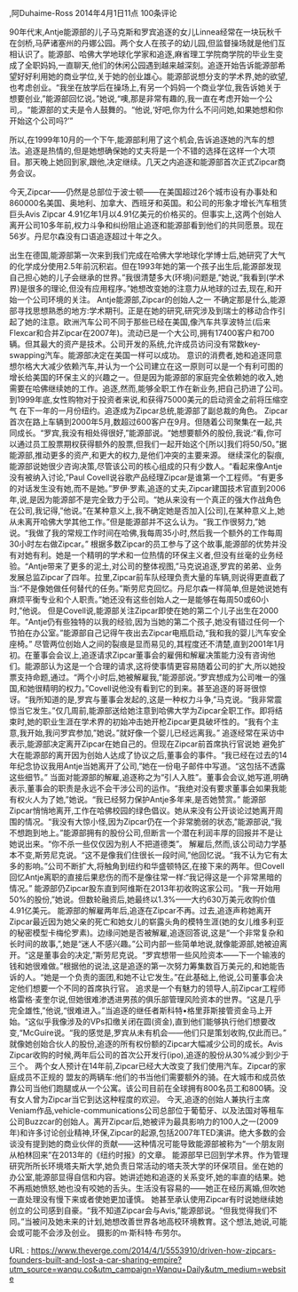  
 ,阿Duhaime-Ross 
 2014年4月1日11点 
 100条评论 
  
  
  
 90年代末,Antje能源部的儿子马克斯和罗宾追逐的女儿Linnea经常在一块玩秋千在剑桥,马萨诸塞州的丹娜公园。两个女人在孩子的幼儿园,但监督操场就是他们互相认识了。能源部、哈佛大学地球化学家和追逐,麻省理工学院商学院的毕业生变成了全职妈妈,一直聊天,他们的休闲公园遇到越来越深刻。追逐开始告诉能源部希望好好利用她的商业学位,关于她的创业雄心。能源部说想分支的学术界,她的欲望,也考虑创业。“我坐在放学后在操场上,有另一个妈妈一个商业学位,我告诉她关于想要创业,”能源部回忆说。”她说,“噢,那是非常有趣的,我一直在考虑开始一个公司,。“能源部的丈夫是令人鼓舞的。“他说,‘好吧,你为什么不问问她,如果她想和你开始这个公司吗?’” 
  
 所以,在1999年10月的一个下午,能源部利用了这个机会,告诉追逐她的汽车的想法。追逐是热情的,但是她想确保她的丈夫将是一个不错的选择在这样一个大项目。那天晚上她回到家,跟他,决定继续。几天之内追逐和能源部首次正式Zipcar商务会议。 
  
 今天,Zipcar——仍然是总部位于波士顿——在美国超过26个城市设有办事处和860000名美国、奥地利、加拿大、西班牙和英国。和公司的形象才增长汽车租赁巨头Avis Zipcar 4.91亿年1月以4.91亿美元的价格买的。但事实上,这两个创始人离开公司10多年前,权力斗争和纠纷阻止追逐和能源部看到他们的共同愿景。现在56岁。丹尼尔森没有口语追逐超过十年之久。 
  
 出生在德国,能源部第一次来到我们完成在哈佛大学地球化学博士后,她研究了大气的化学成分使用2.5年前沉积岩。但在1993年她的第一个孩子出生后,能源部发现自己担心她的儿子会继承的世界。”我很清楚多大(环境)问题是,”她说,“我看到(学术界)是很多的理论,但没有应用程序。”她想改变她的注意力从地球的过去,现在,和开始一个公司环境的关注。 
 Antje能源部,Zipcar的创始人之一 
 不确定那是什么,能源部寻找思想熟悉的地方:学术期刊。正是在她的研究,研究涉及到瑞士的移动合作引起了她的注意。欧洲汽车公司不同于那些已经在美国,像汽车共享波特兰(后来Flexcar和合并Zipcar在2007年)。流动已是一个大公司,拥有17400客户和700辆。但其最大的资产是技术。公司开发的系统,允许成员访问没有常数key-swapping汽车。能源部决定在美国一样可以成功。 
 意识的消费者,她和追逐同意想尔格大大减少依赖汽车,并认为一个公司建立在这一原则可以是一个有利可图的增长给美国的环保主义的兴趣之一。但是因为能源部的家庭完全依赖她的收入,她需要在哈佛继续她的工作。追逐,然而,能够全职工作在新业务,把自己扔进了公司。到1999年底,女性购物对于投资者来说,和获得75000美元的启动资金之前将压缩空气 
 在下一年的一月份纽约。追逐成为Zipcar总统,能源部了副总裁的角色。 
 Zipcar首次在路上车辆到2000年5月,数超过600客户在9月。但随着公司聚集在一起,共同成长。“罗宾,我没有相处得很好,”能源部说。“她想要额外的股份,我说:“看,你可以通过员工股票期权获得额外的股票,但我们一起开始这个[所以]我们将50/50。”据能源部,推动更多的资产,和更大的权力,是他们冲突的主要来源。 
 继续深化的裂痕,能源部说她很少咨询决策,尽管该公司的核心组成的只有少数人。“看起来像Antje没有被纳入讨论,”Paul Covell说谷歌产品经理Zipcar是谁第一个工程师。“有更多的对话发生没有她,而不是她。”罗伊·罗素,追逐的丈夫,Zipcar建国技术官直到2006年,说,是因为能源部不是完全致力于公司。“她从来没有一个真正的强大作战角色在公司,我记得,”他说。”在某种意义上,我不确定她是否加入[公司],在某种意义上,她从未离开哈佛大学其他工作。”但是能源部并不这么认为。“我工作很努力,”她说。“我做了我的常规工作时间在哈佛,我每周35小时,然后我一个额外的工作每周30小时左右做Zipcar。” 
 根据多数Zipcar的员工参与了这个故事,能源部的优势并没有对她有利。她是一个精明的学术和一位热情的环保主义者,但没有丝毫的业务经验。“Antje带来了更多的泥土,对公司的整体视图,”马克说追逐,罗宾的弟弟、业务发展总监Zipcar了四年。拉里,Zipcar前车队经理负责大量的车辆,则说得更直截了当:“不是像她做任何替代的任务。”斯劳尼克回忆。丹尼尔森一样简单,但是她说她有麻烦平衡专业和个人职责。”她还没有这些创始人之一是能够在每周50或60小时,”他说。 
 但是Covell说,能源部关注Zipcar即使在她的第二个儿子出生在2000年。“Antje仍有些独特的以我的经验,因为当她的第二个孩子,她没有错过任何一个节拍在办公室。”能源部自己记得午夜出去Zipcar电瓶启动,“我和我的婴儿汽车安全座椅。” 
 尽管两位创始人之间的裂痕是显而易见的,其程度还不清楚,直到2001年1月初。在董事会会议上,追逐请求Zipcar董事会的雇佣和解雇决策能力没有咨询他们。能源部认为这是一个合理的请求,这将使事情更容易随着公司的扩大,所以她投票支持命题,通过。“两个小时后,她被解雇我,”能源部说。”罗宾想成为公司唯一的强国,和她很精明的权力。”Covell说他没有看到它的到来。甚至追逐的哥哥很惊讶。“我所知道的是,罗宾与董事会发起的,这是一种权力斗争,”马克说。“我非常震惊当它发生。”仅几周前,能源部送给她注意到哈佛大学为Zipcar全职工作。即将结束时,她的职业生涯在学术界的初始冲击她开枪Zipcar更具破坏性的。“我有个主意,我开始,我问罗宾参加,”她说。”就好像一个婴儿已经远离我。” 
 追逐经常在采访中表示,能源部决定离开Zipcar在她自己的。但现在Zipcar前首席执行官说她 
 避免扩大在能源部的离开因为创始人达成了协议之后,董事会的事件。“我已经在过去的14年纪念协议我用Antje当她离开了公司,”她在一份电子邮件中写道。“这包括不透露这些细节。” 
 当面对能源部的解雇,追逐称之为“引人入胜”。董事会会议,她写道,明确表示,董事会的职责是永远不会干涉公司的运作。“我绝对没有要求董事会如果我能有权火人为了她,”她说。“我已经努力保护Antje多年来,是否她赞赏。” 
 能源部Zipcar悄悄地离开,工作在哈佛校园的绿色倡议。她从来没有公开谈论过她离开周围的情况。“我没有大惊小怪,因为Zipcar仍在一个非常脆弱的状态,”能源部说,“我不想跑到地上。”能源部拥有的股份公司,但断言一个潜在利润丰厚的回报并不是让她说出来。“你不杀一些仅仅因为别人不把道德类”。 
 解雇后,然而,该公司动力学基本不变,斯劳尼克说。“这不是像我们住很长一段时间,”他回忆说。“我不认为它有太多的影响。”公司不断扩大,将触角到纽约和华盛顿特区,在接下来的两年。但Covell回忆Antje离职的直接后果悲伤的而不是像往常一样:“我记得这是一个非常黑暗的情况。” 
 能源部仍Zipcar股东直到阿维斯在2013年初收购这家公司。“我一开始用50%的股份,”她说。但数轮融资后,她最终以1.3%——大约630万美元收购价值4.91亿美元。 
 能源部的解雇两年后,追逐在Zipcar不再。过去,追逐声称她离开Zipcar最近因为她父亲的死亡和她女儿的崭露头角的模特生涯(她的女儿维多利亚的秘密模型卡梅伦罗素)。边缘问她是否被解雇,追逐回答说,这是“一个非常复杂和长时间的故事,”,她是“迷人不感兴趣。”公司内部一些简单地说,就像能源部,她被迫离开。“这是董事会的决定,”斯劳尼克说。“罗宾想带一些风险资本——下一个输液的钱和她很难做。”根据他的说法,这是追逐的第一次努力筹集数百万美元的,和她能告诉的人。“她是一个负责的面团,和她不让它发生。”在此基础上,他说,公司董事会决定他们想要一个不同的首席执行官。 
 追求是一个有魅力的领导人,前Zipcar工程师格雷格·麦奎尔说,但她很难渗透进男孩的俱乐部管理风险资本的世界。“这是几乎完全雄性,”他说,“很难进入。”当追逐的继任者斯科特•格里菲斯接管资金马上开始。“这似乎我像涉及的VPs扣缴关闭在圆(资金),直到他们能够执行他们想要改变,“McGuire说。“我的感觉是,罗宾从未有机会——他们只是策划收购,仅此而已。” 
 就像她创始合伙人的股份,追逐的所有权份额的Zipcar大幅减少公司的成长。Avis Zipcar收购的时候,两年后公司的首次公开发行(ipo),追逐的股份从30%减少到少于三个。 
 两个女人预计在14年前,Zipcar已经大大改变了我们使用汽车。Zipcar的家庭成员不正规的 
 盟友的两辆车:他们的书当他们需要额外的骑。在大城市和成员依靠公司当他们跑腿或从一个公寓。该公司目前在全球拥有800名员工和800辆。没有女人曾为Zipcar当它到达这种程度的欢迎。 
 今天,追逐的创始人兼执行主席Veniam作品,vehicle-communications公司总部位于葡萄牙、以及法国对等租车公司Buzzcar的创始人。离开Zipcar后,她被评为最具影响力的100人之一(2009年)和许多讨论创业精神,环保,Zipcar的起源,包括2007年TED演讲。绝大多数的会谈没有提到她的商业伙伴的贡献——这种情况可能导致能源部被称为“一个朋友刚从柏林回来”在2013年的《纽约时报》的文章。 
 能源部早已回到学术界。作为管理研究所所长环境塔夫斯大学,她负责日常活动的塔夫茨大学的环保项目。坐在她的办公室,能源部显得自信和内容。她讲述她和追逐的关系变坏,她的率直的结果。她不再瓶她愤怒,她也没有咬她的舌头。生活没有容易的——她正在经历离婚,但吹她一直处理没有慢下来或者使她更加谨慎。 
 她甚至承认使用Zipcar有时说她继续她创立的公司感到自豪。“我不知道Zipcar会与Avis,”能源部说。“但我觉得我们不同。”当被问及她未来的计划,她想改善世界各地高校环境教育。这个想法,她说,可能会或可能不会涉及创业。 
 摄影的m·斯科特·布劳尔。 
  
   
  URL : https://www.theverge.com/2014/4/1/5553910/driven-how-zipcars-founders-built-and-lost-a-car-sharing-empire?utm_source=wanqu.co&utm_campaign=Wanqu+Daily&utm_medium=website
